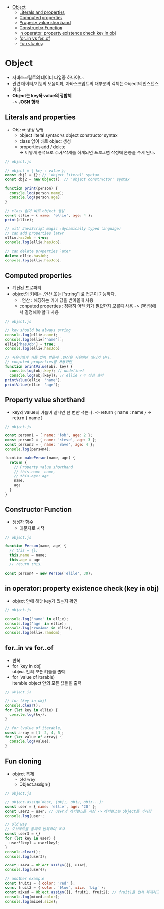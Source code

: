 <!-- TOC -->

- [Object](#object)
  - [Literals and properties](#literals-and-properties)
  - [Computed properties](#computed-properties)
  - [Property value shorthand](#property-value-shorthand)
  - [Constructor Function](#constructor-function)
  - [in operator: property existence check key in obj](#in-operator-property-existence-check-key-in-obj)
  - [for..in vs for..of](#forin-vs-forof)
  - [Fun cloning](#fun-cloning)

<!-- /TOC -->

# Object
- 자바스크립트의 데이터 타입중 하나이다.
- 관련 데이터/기능의 모음이며, 자바스크립트의 대부분의 객체는 Object의 인스턴스이다.
- **Object는 key와 value의 집합체**  
  -> **JOSN 형태**
## Literals and properties
- Object 생성 방법
  - object literal syntax vs object constructor syntax
  - class 없이 바로 object 생성
  - properties add / delete  
    -> 이렇게 동적으로 추가/삭제를 하게되면 프로그램 작성에 혼동을 주게 된다.
``` javascript
// object.js

// object = { key : value };
const obj1 = {}; // 'object literal' syntax
const obj2 = new Object(); // 'object constructor' syntax

function print(person) {
  console.log(person.name);
  console.log(person.age);
}

// class 없이 바로 object 생성
const ellie = { name: 'ellie', age: 4 };
print(ellie);

// with JavaScript magic (dynamically typed language)
// can add properties later
ellie.hasJob = true;
console.log(ellie.hasJob);

// can delete properties later
delete ellie.hasJob;
console.log(ellie.hasJob);
```

## Computed properties
- 계산된 프로퍼티
- object의 키에는 .연산 또는 ['string'] 로 접근이 가능하다.
  - . 연산 : 해당하는 키에 값을 받아올때 사용
  - conputed properties : 정확히 어떤 키가 필요한지 모를때 사용 -> 런타임에서 결정해야 할때 사용
``` javascript
// object.js

// key should be always string
console.log(ellie.name);
console.log(ellie['name']);
ellie['hasJob'] = true;
console.log(ellie.hasJob);

// 사용자에게 카를 입력 받을때 .연산을 사용하면 에러가 난다.
// conputed properties를 사용하면 
function printValue(obj, key) {
  console.log(obj.key); // undefined
  console.log(obj[key]); // ellie / 4 정상 출력
printValue(ellie, 'name');
printValue(ellie, 'age');
```


## Property value shorthand
- key와 value의 이름이 같다면 한 번만 적는다. 
  -> return { name : name } => return { name }
``` javascript
// object.js

const person1 = { name: 'bob', age: 2 };
const person2 = { name: 'steve', age: 3 };
const person3 = { name: 'dave', age: 4 };
console.log(person4);

fucntion makePerson(name, age) {
  return {
    // Property value shorthand
    // this.name: name,
    // this.age: age
    name,
    age
  }
}
```

## Constructor Function
- 생성자 함수
  - 대문자로 시작
``` javascript
// object.js

function Person(name, age) {
  // this = {};
  this.name = name;
  this.age = age;
  // return this;
  
const person4 = new Person('elile', 30);
```

## in operator: property existence check (key in obj)
- object 안에 해당 key가 있는지 확인
``` javascript
// object.js

console.log('name' in ellie);
console.log('age' in ellie);
console.log('random' in ellie);
console.log(ellie.random);
```

## for..in vs for..of
- 반복
- for (key in obj)  
  object 안의 모든 키들을 출력
- for (value of iterable)  
  iterable object 안의 모든 값들을 출력

``` javascript
// object.js

// for (key in obj)
console.clear();
for (let key in ellie) {
  console.log(key);
}

// for (value of iterable)
const array = [1, 2, 4, 5];
for (let value of array) {
  console.log(value);
}
```

## Fun cloning
- object 복제
  - old way
  - Object.assign()
``` javascript
// object.js

// Object.assign(dest, [obj1, obj2, obj3...])
const user = { name: 'ellie', age: '20' };
const user2 = user; // user의 레퍼런스를 저장 -> 레퍼런스는 object를 가리킴
console.log(user);

// old way
// 오브젝트를 통째로 반복하며 복사
const user3 = {};
for (let key in user) {
  user3[key] = user[key];
}
console.clear();
console.log(user3);

const user4 = Object.assign({}, user);
console.log(user4);

// another example
const fruit1 = { color: 'red' };
const fruit2 = { color: 'blue', size: 'big' };
const mixed = Object.assign({}, fruit1, fruit2); // fruit1을 먼저 복제하고 fruite2를 복제하기 때문에 coloer는 blue가 된다.
console.log(mixed.color);
console.log(mixed.size);
```